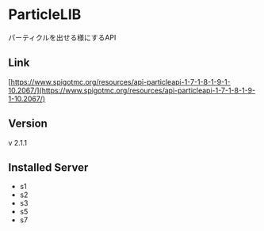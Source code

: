 # ParticleLIB
パーティクルを出せる様にするAPI

## Link
[https://www.spigotmc.org/resources/api-particleapi-1-7-1-8-1-9-1-10.2067/](https://www.spigotmc.org/resources/api-particleapi-1-7-1-8-1-9-1-10.2067/)

## Version
v 2.1.1

## Installed Server
- s1
- s2
- s3
- s5
- s7
